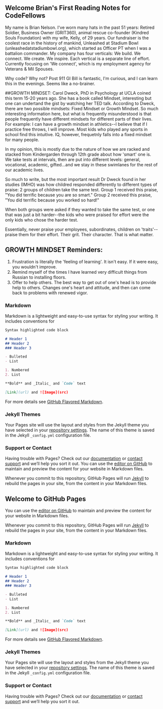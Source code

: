 
## Welcome Brian's First Reading Notes for CodeFellows
My name is Brian Nelson. I've worn many hats in the past 51 years: Retired Soldier, Business Owner (GRIT360), animal rescue co-founder (Kindred Souls Foundation) with my wife, Kelly, of 29 years. Our fundraiser is the coolest race in the history of mankind, Unleashed at Stadium Bowl (unleashedatstadiumbowl.org), which started as Officer PT when I was a battalion commander. My company has four verticals: We build. We connect. We create. We inspire. Each vertical is a separate line of effort. Currently focusing on 'We connect', which is my employment agency for Veterans & Mil Spouses. 

Why code? Why not? Post 911 GI Bill is fantastic, I'm curious, and I can learn this in the evenings. Seems like a no-brainer. 

##GROWTH MINDSET: Carol Dweck, PhD in Psychology at UCLA coined this term 15-20 years ago. She has a book called Mindset, interesting but one can undertand the gist by watching her TED talk. According to Dweck, there are two possible mindsets: Fixed Mindset or Growth Mindset. So much interesting information here, but what is frequently misunderstood is that people frequently have different mindsets for different parts of their lives. For example: I can have a growth mindset in athletics--I believe that if I practice free throws, I will improve. Most kids who played any sports in school find this intuitive. IQ, however, frequetnly falls into a fixed mindset for many people. 

In my opinion, this is mostly due to the nature of how we are racked and stacked from Kindergarden through 12th grade about how 'smart' one is. We take tests at intervals, then are put into different levels: general, vocational, academic, gifted...and we stay in these swimlanes for the rest of our academic lives. 

So much to write, but the most important result Dr Dweck found in her studies (IMHO) was how childred responded differently to different types of praise: 
2 groups of children take the same test. Group 1 received this praise, "You did terrific because you are so smart." Group 2 received this praise, "You did terrific because you worked so hard!"

When both groups were asked if they wanted to take the same test, or one that was just a bit harder--the kids who were praised for effort were the only kids who chose the harder test. 

Essentially, never praise your employees, subordinates, children on 'traits'--praise them for their effort. Their grit. Their character. That is what matter. 

## GROWTH MINDSET Reminders:
  1. Frustration is literally the 'feeling of learning'. It isn't easy. If it were easy, you wouldn't improve. 
  2. Remind myself of the times I have learned very difficult things from Russian to installing floors. 
  3. Offer to help others. The best way to get out of one's head is to provide help to others. Changes one's heart and attitude, and then can come back to problems with renewed vigor. 

### Markdown

Markdown is a lightweight and easy-to-use syntax for styling your writing. It includes conventions for

```markdown
Syntax highlighted code block

# Header 1
## Header 2
### Header 3

- Bulleted
- List

1. Numbered
2. List

**Bold** and _Italic_ and `Code` text

[Link](url) and ![Image](src)
```

For more details see [GitHub Flavored Markdown](https://guides.github.com/features/mastering-markdown/).

### Jekyll Themes

Your Pages site will use the layout and styles from the Jekyll theme you have selected in your [repository settings](https://github.com/briansnelson/reading-notes/settings). The name of this theme is saved in the Jekyll `_config.yml` configuration file.

### Support or Contact

Having trouble with Pages? Check out our [documentation](https://docs.github.com/categories/github-pages-basics/) or [contact support](https://support.github.com/contact) and we’ll help you sort it out.
You can use the [editor on GitHub](https://github.com/briansnelson/reading-notes/edit/gh-pages/index.md) to maintain and preview the content for your website in Markdown files.

Whenever you commit to this repository, GitHub Pages will run [Jekyll](https://jekyllrb.com/) to rebuild the pages in your site, from the content in your Markdown files.
















## Welcome to GitHub Pages

You can use the [editor on GitHub](https://github.com/briansnelson/reading-notes/edit/main/README.md) to maintain and preview the content for your website in Markdown files.

Whenever you commit to this repository, GitHub Pages will run [Jekyll](https://jekyllrb.com/) to rebuild the pages in your site, from the content in your Markdown files.

### Markdown

Markdown is a lightweight and easy-to-use syntax for styling your writing. It includes conventions for

```markdown
Syntax highlighted code block

# Header 1
## Header 2
### Header 3

- Bulleted
- List

1. Numbered
2. List

**Bold** and _Italic_ and `Code` text

[Link](url) and ![Image](src)
```

For more details see [GitHub Flavored Markdown](https://guides.github.com/features/mastering-markdown/).

### Jekyll Themes

Your Pages site will use the layout and styles from the Jekyll theme you have selected in your [repository settings](https://github.com/briansnelson/reading-notes/settings). The name of this theme is saved in the Jekyll `_config.yml` configuration file.

### Support or Contact

Having trouble with Pages? Check out our [documentation](https://docs.github.com/categories/github-pages-basics/) or [contact support](https://support.github.com/contact) and we’ll help you sort it out.
